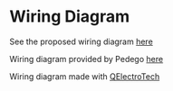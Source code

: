 # Wiring Diagram

See the proposed wiring diagram [here](https://github.com/ericfdunn/ebike-wiring/blob/main/wiring%20diagram/wiring%20diagram.pdf)

Wiring diagram provided by Pedego [here](https://github.com/ericfdunn/ebike-wiring/blob/main/wiring%20diagram/Ridge%20Rider%20Wiring%20Diagram.pdf)

Wiring diagram made with [QElectroTech](https://qelectrotech.org/)
